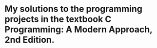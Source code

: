 # My solutions to the programming projects in the textbook C Programming: A Modern Approach, 2nd Edition.
